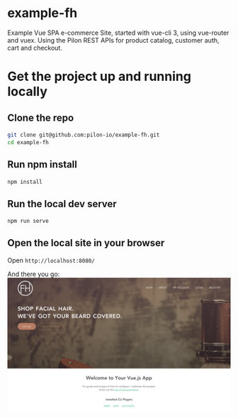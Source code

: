 example-fh
================
Example Vue SPA e-commerce Site, started with vue-cli 3, using vue-router and vuex.  Using the Pilon REST APIs for product catalog, customer auth, cart and checkout.

# Get the project up and running locally

## Clone the repo
```bash
git clone git@github.com:pilon-io/example-fh.git
cd example-fh
```

## Run npm install
```bash
npm install
```

## Run the local dev server
```bash
npm run serve
```

## Open the local site in your browser

Open `http://localhost:8080/`

And there you go:
![fh homepage](https://raw.githubusercontent.com/pilon-io/example-fh/master/docs/fh_homepage_image.png)
